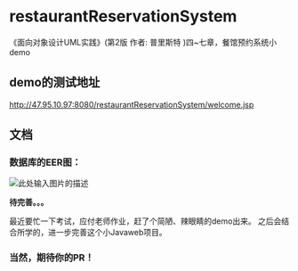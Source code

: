 
# restaurantReservationSystem
《面向对象设计UML实践》(第2版 作者: 普里斯特 )四~七章，餐馆预约系统小demo


## demo的测试地址

http://47.95.10.97:8080/restaurantReservationSystem/welcome.jsp

## 文档

### 数据库的EER图：

![此处输入图片的描述][1]

**待完善。。。**

最近要忙一下考试，应付老师作业，赶了个简陋、辣眼睛的demo出来。
之后会结合所学的，进一步完善这个小Javaweb项目。

### 当然，期待你的PR！

  [1]: https://temp-bucket-0703.oss-cn-beijing.aliyuncs.com/%25I%29H%240QRVH2I%5DRQ4F55%240TF.png

